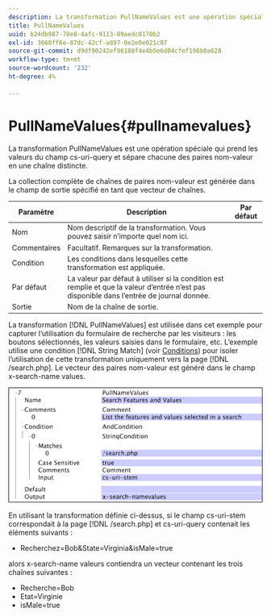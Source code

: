 ```yaml
---
description: La transformation PullNameValues est une opération spéciale qui prend les valeurs du champ cs-uri-query et sépare chacune des paires nom-valeur en une chaîne distincte.
title: PullNameValues
uuid: b24db987-78e8-4afc-9113-89aedc0170b2
exl-id: 3660ff6e-87dc-42cf-a897-0e2e0e021c07
source-git-commit: d9df90242ef96188f4e4b5e6d04cfef196b0a628
workflow-type: tm+mt
source-wordcount: '232'
ht-degree: 4%

---
```


# PullNameValues{#pullnamevalues}

La transformation PullNameValues est une opération spéciale qui prend les valeurs du champ cs-uri-query et sépare chacune des paires nom-valeur en une chaîne distincte.

La collection complète de chaînes de paires nom-valeur est générée dans le champ de sortie spécifié en tant que vecteur de chaînes.

| Paramètre | Description | Par défaut |
|---|---|---|
| Nom | Nom descriptif de la transformation. Vous pouvez saisir n’importe quel nom ici. |  |
| Commentaires | Facultatif. Remarques sur la transformation. |  |
| Condition | Les conditions dans lesquelles cette transformation est appliquée. |  |
| Par défaut | La valeur par défaut à utiliser si la condition est remplie et que la valeur d’entrée n’est pas disponible dans l’entrée de journal donnée. |  |
| Sortie | Nom de la chaîne de sortie. |  |

La transformation [!DNL PullNameValues] est utilisée dans cet exemple pour capturer l’utilisation du formulaire de recherche par les visiteurs : les boutons sélectionnés, les valeurs saisies dans le formulaire, etc. L’exemple utilise une condition [!DNL String Match] (voir [Conditions](../../../../../home/c-dataset-const-proc/c-conditions/c-abt-cond.md)) pour isoler l’utilisation de cette transformation uniquement vers la page [!DNL /search.php]. Le vecteur des paires nom-valeur est généré dans le champ x-search-name values.

![](assets/cfg_TransformationType_PullNameValues.png)

En utilisant la transformation définie ci-dessus, si le champ cs-uri-stem correspondait à la page [!DNL /search.php] et cs-uri-query contenait les éléments suivants :

* Recherchez=Bob&amp;State=Virginia&amp;isMale=true

alors x-search-name valeurs contiendra un vecteur contenant les trois chaînes suivantes :

* Recherche=Bob
* Etat=Virginie
* isMale=true
